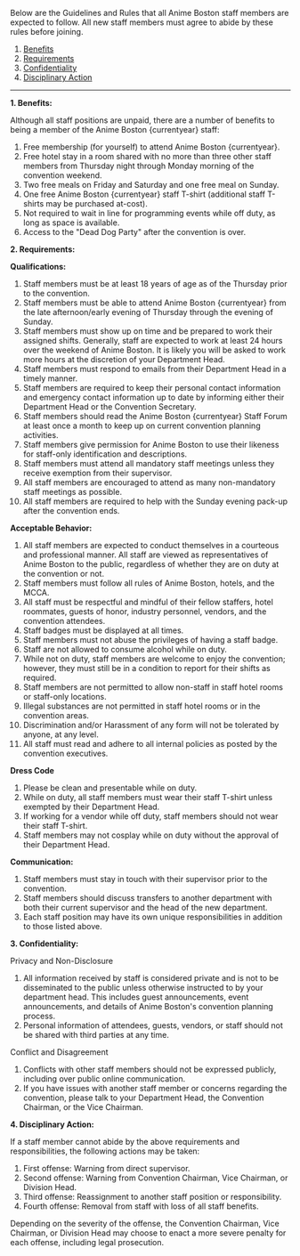 Below are the Guidelines and Rules that all Anime Boston staff members are expected to follow. All new staff members must agree to abide by these rules before joining.

1. [Benefits](#benefits)
2. [Requirements](#requirements)
3. [Confidentiality](#confidentiality)
4. [Disciplinary Action](#disciplinary)

---

**1\. <a name="benefits">Benefits:</a>**

Although all staff positions are unpaid, there are a number of benefits to being a member of the Anime Boston {currentyear} staff:
1. Free membership (for yourself) to attend Anime Boston {currentyear}.
2. Free hotel stay in a room shared with no more than three other staff members from Thursday night through Monday morning of the convention weekend.
3. Two free meals on Friday and Saturday and one free meal on Sunday.
4. One free Anime Boston {currentyear} staff T-shirt (additional staff T-shirts may be purchased at-cost).
5. Not required to wait in line for programming events while off duty, as long as space is available.
6. Access to the "Dead Dog Party" after the convention is over.

**2\. <a name="requirements">Requirements:</a>**

**Qualifications:**
1. Staff members must be at least 18 years of age as of the Thursday prior to the convention.
2. Staff members must be able to attend Anime Boston {currentyear} from the late afternoon/early evening of Thursday through the evening of Sunday.
3. Staff members must show up on time and be prepared to work their assigned shifts. Generally, staff are expected to work at least 24 hours over the weekend of Anime Boston. It is likely you will be asked to work more hours at the discretion of your Department Head.
4. Staff members must respond to emails from their Department Head in a timely manner.
5. Staff members are required to keep their personal contact information and emergency contact information up to date by informing either their Department Head or the Convention Secretary.
6. Staff members should read the Anime Boston {currentyear} Staff Forum at least once a month to keep up on current convention planning activities.
7. Staff members give permission for Anime Boston to use their likeness for staff-only identification and descriptions.
8. Staff members must attend all mandatory staff meetings unless they receive exemption from their supervisor.
9. All staff members are encouraged to attend as many non-mandatory staff meetings as possible.
10. All staff members are required to help with the Sunday evening pack-up after the convention ends.

**Acceptable Behavior:**
1. All staff members are expected to conduct themselves in a courteous and professional manner. All staff are viewed as representatives of Anime Boston to the public, regardless of whether they are on duty at the convention or not.
2. Staff members must follow all rules of Anime Boston, hotels, and the MCCA.
3. All staff must be respectful and mindful of their fellow staffers, hotel roommates, guests of honor, industry personnel, vendors, and the convention attendees.
4. Staff badges must be displayed at all times.
5. Staff members must not abuse the privileges of having a staff badge.
6. Staff are not allowed to consume alcohol while on duty.
7. While not on duty, staff members are welcome to enjoy the convention;  however, they must still be in a condition to report for their shifts as required.
8. Staff members are not permitted to allow non-staff in staff hotel rooms or staff-only locations.
9. Illegal substances are not permitted in staff hotel rooms or in the convention areas.
10. Discrimination and/or Harassment of any form will not be tolerated by anyone, at any level.
11. All staff must read and adhere to all internal policies as posted by the convention executives.

**Dress Code**
1. Please be clean and presentable while on duty.
2. While on duty, all staff members must wear their staff T-shirt unless exempted by their Department Head.
3. If working for a vendor while off duty, staff members should not wear their staff T-shirt.
4. Staff members may not cosplay while on duty without the approval of their Department Head.

**Communication:**
1. Staff members must stay in touch with their supervisor prior to the convention.
2. Staff members should discuss transfers to another department with both their current supervisor and the head of the new department.
3. Each staff position may have its own unique responsibilities in addition to those listed above.

**3\. <a name="confidentiality">Confidentiality:</a>**

Privacy and Non-Disclosure
1. All information received by staff is considered private and is not to be disseminated to the public unless otherwise instructed to by your department head. This includes guest announcements, event announcements, and details of Anime Boston's convention planning process.
2. Personal information of attendees, guests, vendors, or staff should not be shared with third parties at any time.

Conflict and Disagreement
1. Conflicts with other staff members should not be expressed publicly, including over public online communication.
2. If you have issues with another staff member or concerns regarding the convention, please talk to your Department Head, the Convention Chairman, or the Vice Chairman.

**4\. <a name="disciplinary">Disciplinary Action:</a>**

If a staff member cannot abide by the above requirements and responsibilities, the following actions may be taken:
1. First offense: Warning from direct supervisor.
2. Second offense: Warning from Convention Chairman, Vice Chairman, or Division Head.
3. Third offense: Reassignment to another staff position or responsibility.
4. Fourth offense: Removal from staff with loss of all staff benefits.

Depending on the severity of the offense, the Convention Chairman, Vice Chairman, or Division Head may choose to enact a more severe penalty for each offense, including legal prosecution.